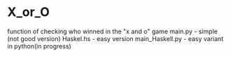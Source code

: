 X_or_O
======
function of checking who winned in the "x and o" game
main.py - simple (not good version)
Haskel.hs - easy version
main_Haskell.py - easy variant in python(in progress)
